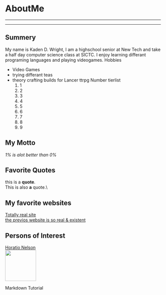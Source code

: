 # AboutMe
---
---
## Summery
[5]:https://en.wikipedia.org/wiki/Horatio_Nelson,_1st_Viscount_Nelson
My name is Kaden D. Wright, I am a highschool senior at New Tech and take a half day computer science class at SICTC. I enjoy learning differant programing languages and playing videogames.
Hobbies
- Video Games
- trying differant teas
- theory crafting builds for Lancer ttrpg
Number tierlist
  1. 1
  2. 2
  3. 3
  4. 4
  5. 5
  6. 6
  7. 7
  8. 8
  9. 9

## My Motto
*1% is alot better than 0%*
## Favorite Quotes
this is a **quote**.\
This is also __a__ quote.\

## My favorite websites
[Totally real site](http://1.2.3.4/ "It definitly exist
trust me")\
[the previos website is so real & existent][If it isn't real, then how is there a link]

[If it isn't real, then how is there a link]:http://4.3.2.1/

## Persons of Interest

[Horatio Nelson][5]\
<img src="img/HoratioNelson1" height="100px" width="100px">

Markdown Tutorial
